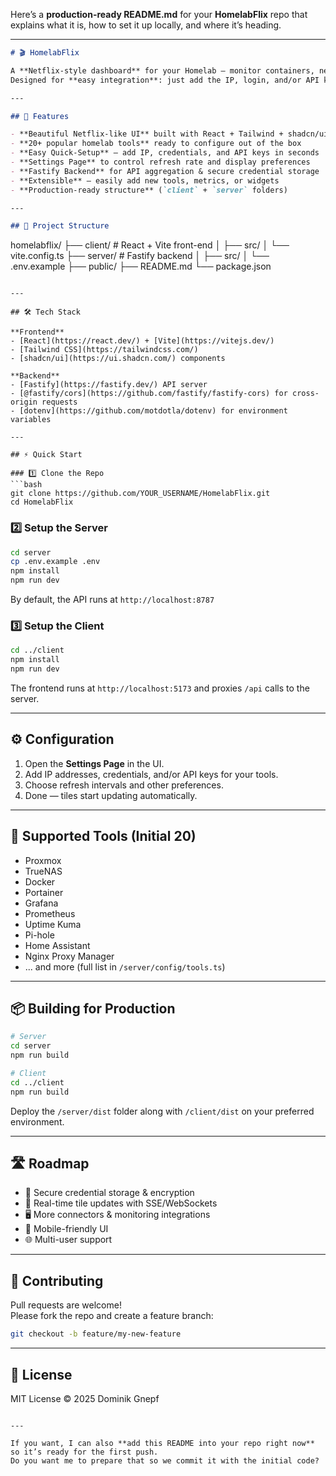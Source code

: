 Here’s a **production-ready README.md** for your **HomelabFlix** repo that explains what it is, how to set it up locally, and where it’s heading.  

---

```markdown
# 🎬 HomelabFlix

A **Netflix-style dashboard** for your Homelab — monitor containers, network gear, and services with a slick, tile-based UI.  
Designed for **easy integration**: just add the IP, login, and/or API key for a tool, and HomelabFlix will start monitoring it.

---

## 🚀 Features

- **Beautiful Netflix-like UI** built with React + Tailwind + shadcn/ui
- **20+ popular homelab tools** ready to configure out of the box
- **Easy Quick-Setup** — add IP, credentials, and API keys in seconds
- **Settings Page** to control refresh rate and display preferences
- **Fastify Backend** for API aggregation & secure credential storage
- **Extensible** — easily add new tools, metrics, or widgets
- **Production-ready structure** (`client` + `server` folders)

---

## 📂 Project Structure

```
homelabflix/
├── client/         # React + Vite front-end
│   ├── src/
│   └── vite.config.ts
├── server/         # Fastify backend
│   ├── src/
│   └── .env.example
├── public/
├── README.md
└── package.json
```

---

## 🛠️ Tech Stack

**Frontend**
- [React](https://react.dev/) + [Vite](https://vitejs.dev/)
- [Tailwind CSS](https://tailwindcss.com/)
- [shadcn/ui](https://ui.shadcn.com/) components

**Backend**
- [Fastify](https://fastify.dev/) API server
- [@fastify/cors](https://github.com/fastify/fastify-cors) for cross-origin requests
- [dotenv](https://github.com/motdotla/dotenv) for environment variables

---

## ⚡ Quick Start

### 1️⃣ Clone the Repo
```bash
git clone https://github.com/YOUR_USERNAME/HomelabFlix.git
cd HomelabFlix
```

### 2️⃣ Setup the Server
```bash
cd server
cp .env.example .env
npm install
npm run dev
```
By default, the API runs at `http://localhost:8787`

### 3️⃣ Setup the Client
```bash
cd ../client
npm install
npm run dev
```
The frontend runs at `http://localhost:5173` and proxies `/api` calls to the server.

---

## ⚙️ Configuration

1. Open the **Settings Page** in the UI.
2. Add IP addresses, credentials, and/or API keys for your tools.
3. Choose refresh intervals and other preferences.
4. Done — tiles start updating automatically.

---

## 🧩 Supported Tools (Initial 20)
- Proxmox
- TrueNAS
- Docker
- Portainer
- Grafana
- Prometheus
- Uptime Kuma
- Pi-hole
- Home Assistant
- Nginx Proxy Manager
- ... and more (full list in `/server/config/tools.ts`)

---

## 📦 Building for Production

```bash
# Server
cd server
npm run build

# Client
cd ../client
npm run build
```

Deploy the `/server/dist` folder along with `/client/dist` on your preferred environment.

---

## 🛣️ Roadmap

- 🔐 Secure credential storage & encryption
- 📡 Real-time tile updates with SSE/WebSockets
- 🖥️ More connectors & monitoring integrations
- 📱 Mobile-friendly UI
- 🌐 Multi-user support

---

## 🤝 Contributing

Pull requests are welcome!  
Please fork the repo and create a feature branch:
```bash
git checkout -b feature/my-new-feature
```

---

## 📜 License

MIT License © 2025 Dominik Gnepf
```

---

If you want, I can also **add this README into your repo right now** so it’s ready for the first push.  
Do you want me to prepare that so we commit it with the initial code?